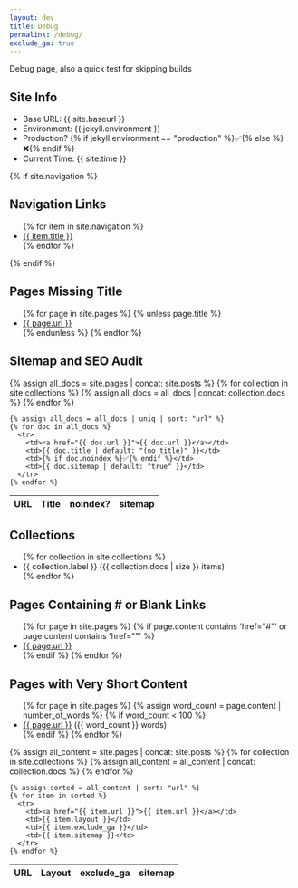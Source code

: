 ```yaml
---
layout: dev
title: Debug
permalink: /debug/
exclude_ga: true
---
```


Debug page, also a quick test for skipping builds

<h2>Site Info</h2>
<ul>
  <li>Base URL: {{ site.baseurl }}</li>
  <li>Environment: {{ jekyll.environment }}</li>
  <li>Production? {% if jekyll.environment == "production" %}✅{% else %}❌{% endif %}</li>
  <li>Current Time: {{ site.time }}</li>
</ul>

{% if site.navigation %}
  <h2>Navigation Links</h2>
  <ul>
    {% for item in site.navigation %}
      <li><a href="{{ item.url }}">{{ item.title }}</a></li>
    {% endfor %}
  </ul>
{% endif %}

<h2>Pages Missing Title</h2>
<ul>
  {% for page in site.pages %}
    {% unless page.title %}
      <li><a href="{{ page.url }}">{{ page.url }}</a></li>
    {% endunless %}
  {% endfor %}
</ul>


<h2>Sitemap and SEO Audit</h2>
<table>
  <thead>
    <tr><th>URL</th><th>Title</th><th>noindex?</th><th>sitemap</th></tr>
  </thead>
  <tbody>
    {% assign all_docs = site.pages | concat: site.posts %}
    {% for collection in site.collections %}
      {% assign all_docs = all_docs | concat: collection.docs %}
    {% endfor %}

    {% assign all_docs = all_docs | uniq | sort: "url" %}
    {% for doc in all_docs %}
      <tr>
        <td><a href="{{ doc.url }}">{{ doc.url }}</a></td>
        <td>{{ doc.title | default: "(no title)" }}</td>
        <td>{% if doc.noindex %}✅{% endif %}</td>
        <td>{{ doc.sitemap | default: "true" }}</td>
      </tr>
    {% endfor %}
  </tbody>
</table>



<!--
<h2>Sitemap and SEO Audit</h2>

<div style="margin-bottom: 1em;">
  <label for="filter-url">URL contains:</label>
  <input type="text" id="filter-url" placeholder="e.g. /projects">

  <label for="filter-title">Title contains:</label>
  <input type="text" id="filter-title" placeholder="e.g. Ottawa">

  <label for="filter-sitemap">Sitemap:</label>
  <select id="filter-sitemap">
    <option value="">Any</option>
    <option value="true">true</option>
    <option value="false">false</option>
  </select>

  <label for="filter-noindex">Noindex:</label>
  <select id="filter-noindex">
    <option value="">Any</option>
    <option value="true">true</option>
    <option value="false">false</option>
  </select>
</div>


<table id="seo-table">
  <thead>
    <tr><th>URL</th><th>Title</th><th>noindex</th><th>sitemap</th></tr>
  </thead>
  <tbody>
    {% assign all_docs = site.pages | concat: site.posts %}
    {% for doc in all_docs %}
      <tr>
        <td>{{ doc.url }}</td>
        <td>{{ doc.title | default: "(no title)" }}</td>
        <td>{{ doc.noindex | default: false }}</td>
        <td>{{ doc.sitemap | default: true }}</td>
      </tr>
    {% endfor %}
  </tbody>
</table>

<script>
document.addEventListener('DOMContentLoaded', function () {
  const urlInput = document.getElementById('filter-url');
  const titleInput = document.getElementById('filter-title');
  const sitemapSelect = document.getElementById('filter-sitemap');
  const noindexSelect = document.getElementById('filter-noindex');
  const table = document.getElementById('seo-table');
  const rows = table.querySelectorAll('tbody tr');

  function filterTable() {
    const urlFilter = urlInput.value.toLowerCase();
    const titleFilter = titleInput.value.toLowerCase();
    const sitemapFilter = sitemapSelect.value;
    const noindexFilter = noindexSelect.value;

    rows.forEach(row => {
      const url = row.cells[0].textContent.toLowerCase();
      const title = row.cells[1].textContent.toLowerCase();
      const noindex = row.cells[2].textContent;
      const sitemap = row.cells[3].textContent;

      const matchesUrl = url.includes(urlFilter);
      const matchesTitle = title.includes(titleFilter);
      const matchesSitemap = sitemapFilter === "" || sitemap === sitemapFilter;
      const matchesNoindex = noindexFilter === "" || noindex === noindexFilter;

      if (matchesUrl && matchesTitle && matchesSitemap && matchesNoindex) {
        row.style.display = "";
      } else {
        row.style.display = "none";
      }
    });
  }

  urlInput.addEventListener('input', filterTable);
  titleInput.addEventListener('input', filterTable);
  sitemapSelect.addEventListener('change', filterTable);
  noindexSelect.addEventListener('change', filterTable);
});
</script>
-->

<h2>Collections</h2>
<ul>
  {% for collection in site.collections %}
    <li>{{ collection.label }} ({{ collection.docs | size }} items)</li>
  {% endfor %}
</ul>

<h2>Pages Containing # or Blank Links</h2>
<ul>
  {% for page in site.pages %}
    {% if page.content contains 'href="#"' or page.content contains 'href=""' %}
      <li><a href="{{ page.url }}">{{ page.url }}</a></li>
    {% endif %}
  {% endfor %}
</ul>

<h2>Pages with Very Short Content</h2>
<ul>
  {% for page in site.pages %}
    {% assign word_count = page.content | number_of_words %}
    {% if word_count < 100 %}
      <li><a href="{{ page.url }}">{{ page.url }}</a> ({{ word_count }} words)</li>
    {% endif %}
  {% endfor %}
</ul>


<table>
  <thead>
    <tr>
      <th>URL</th>
      <th>Layout</th>
      <th>exclude_ga</th>
      <th>sitemap</th>
    </tr>
  </thead>
  <tbody>
    {% assign all_content = site.pages | concat: site.posts %}
    {% for collection in site.collections %}
      {% assign all_content = all_content | concat: collection.docs %}
    {% endfor %}

    {% assign sorted = all_content | sort: "url" %}
    {% for item in sorted %}
      <tr>
        <td><a href="{{ item.url }}">{{ item.url }}</a></td>
        <td>{{ item.layout }}</td>
        <td>{{ item.exclude_ga }}</td>
        <td>{{ item.sitemap }}</td>
      </tr>
    {% endfor %}
  </tbody>
</table>
